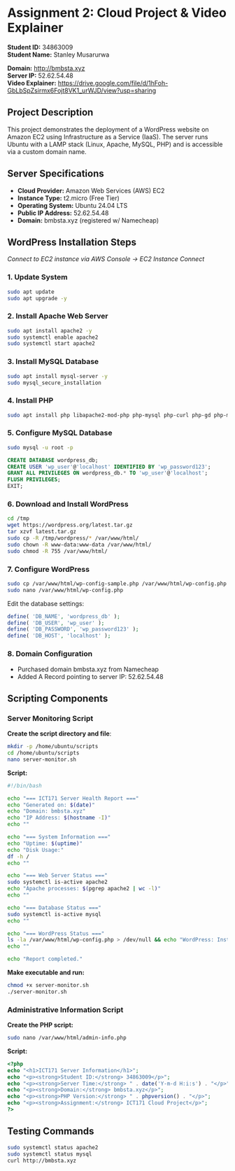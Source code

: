 # Assignment 2: Cloud Project & Video Explainer

**Student ID:** 34863009  
**Student Name:** Stanley Musarurwa

**Domain:** http://bmbsta.xyz  
**Server IP:** 52.62.54.48  
**Video Explainer:** https://drive.google.com/file/d/1hFoh-GbLbSpZsirmx6Fojt8VK1_urWJD/view?usp=sharing

## Project Description
This project demonstrates the deployment of a WordPress website on Amazon EC2 using Infrastructure as a Service (IaaS). The server runs Ubuntu with a LAMP stack (Linux, Apache, MySQL, PHP) and is accessible via a custom domain name.

## Server Specifications
- **Cloud Provider:** Amazon Web Services (AWS) EC2
- **Instance Type:** t2.micro (Free Tier)
- **Operating System:** Ubuntu 24.04 LTS
- **Public IP Address:** 52.62.54.48
- **Domain:** bmbsta.xyz (registered w/ Namecheap)

## WordPress Installation Steps
*Connect to EC2 instance via AWS Console -> EC2 Instance Connect*

### 1. Update System
```bash
sudo apt update
sudo apt upgrade -y
```

### 2. Install Apache Web Server
```bash
sudo apt install apache2 -y
sudo systemctl enable apache2
sudo systemctl start apache2
```

### 3. Install MySQL Database
```bash
sudo apt install mysql-server -y
sudo mysql_secure_installation
```

### 4. Install PHP
```bash
sudo apt install php libapache2-mod-php php-mysql php-curl php-gd php-mbstring php-xml php-xmlrpc php-soap php-intl php-zip -y
```

### 5. Configure MySQL Database
```bash
sudo mysql -u root -p
```

```sql
CREATE DATABASE wordpress_db;
CREATE USER 'wp_user'@'localhost' IDENTIFIED BY 'wp_password123';
GRANT ALL PRIVILEGES ON wordpress_db.* TO 'wp_user'@'localhost';
FLUSH PRIVILEGES;
EXIT;
```

### 6. Download and Install WordPress
```bash
cd /tmp
wget https://wordpress.org/latest.tar.gz
tar xzvf latest.tar.gz
sudo cp -R /tmp/wordpress/* /var/www/html/
sudo chown -R www-data:www-data /var/www/html/
sudo chmod -R 755 /var/www/html/
```

### 7. Configure WordPress
```bash
sudo cp /var/www/html/wp-config-sample.php /var/www/html/wp-config.php
sudo nano /var/www/html/wp-config.php
```

Edit the database settings:
```php
define( 'DB_NAME', 'wordpress_db' );
define( 'DB_USER', 'wp_user' );
define( 'DB_PASSWORD', 'wp_password123' );
define( 'DB_HOST', 'localhost' );
```

### 8. Domain Configuration
- Purchased domain bmbsta.xyz from Namecheap
- Added A Record pointing to server IP: 52.62.54.48

## Scripting Components

### Server Monitoring Script

**Create the script directory and file**:
```bash
mkdir -p /home/ubuntu/scripts
cd /home/ubuntu/scripts
nano server-monitor.sh
```

**Script:**
```bash
#!/bin/bash

echo "=== ICT171 Server Health Report ==="
echo "Generated on: $(date)"
echo "Domain: bmbsta.xyz"
echo "IP Address: $(hostname -I)"
echo ""

echo "=== System Information ==="
echo "Uptime: $(uptime)"
echo "Disk Usage:"
df -h /
echo ""

echo "=== Web Server Status ==="
sudo systemctl is-active apache2
echo "Apache processes: $(pgrep apache2 | wc -l)"
echo ""

echo "=== Database Status ==="
sudo systemctl is-active mysql
echo ""

echo "=== WordPress Status ==="
ls -la /var/www/html/wp-config.php > /dev/null && echo "WordPress: Installed" || echo "WordPress: Not found"
echo ""

echo "Report completed."
```

**Make executable and run:**
```bash
chmod +x server-monitor.sh
./server-monitor.sh
```

### Administrative Information Script

**Create the PHP script:**
```bash
sudo nano /var/www/html/admin-info.php
```

**Script:**
```php
<?php
echo "<h1>ICT171 Server Information</h1>";
echo "<p><strong>Student ID:</strong> 34863009</p>";
echo "<p><strong>Server Time:</strong> " . date('Y-m-d H:i:s') . "</p>";
echo "<p><strong>Domain:</strong> bmbsta.xyz</p>";
echo "<p><strong>PHP Version:</strong> " . phpversion() . "</p>";
echo "<p><strong>Assignment:</strong> ICT171 Cloud Project</p>";
?>
```

## Testing Commands

```bash
sudo systemctl status apache2
sudo systemctl status mysql
curl http://bmbsta.xyz
```
